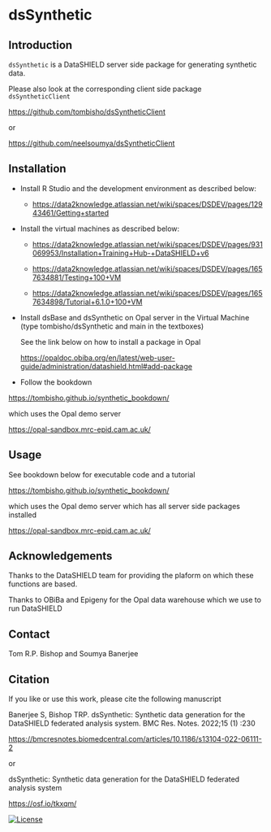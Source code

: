 dsSynthetic
============

## Introduction

`dsSynthetic` is a DataSHIELD server side package for generating synthetic data.

Please also look at the corresponding client side package `dsSyntheticClient`

https://github.com/tombisho/dsSyntheticClient

or

https://github.com/neelsoumya/dsSyntheticClient


## Installation


* Install R Studio and the development environment as described below:

    * https://data2knowledge.atlassian.net/wiki/spaces/DSDEV/pages/12943461/Getting+started


* Install the virtual machines as described below:

    * https://data2knowledge.atlassian.net/wiki/spaces/DSDEV/pages/931069953/Installation+Training+Hub-+DataSHIELD+v6

    * https://data2knowledge.atlassian.net/wiki/spaces/DSDEV/pages/1657634881/Testing+100+VM

    * https://data2knowledge.atlassian.net/wiki/spaces/DSDEV/pages/1657634898/Tutorial+6.1.0+100+VM

* Install dsBase and dsSynthetic on Opal server in the Virtual Machine (type tombisho/dsSynthetic and main in the textboxes) 

     See the link below on how to install a package in Opal
     
     https://opaldoc.obiba.org/en/latest/web-user-guide/administration/datashield.html#add-package

* Follow the bookdown

https://tombisho.github.io/synthetic_bookdown/

which uses the Opal demo server

https://opal-sandbox.mrc-epid.cam.ac.uk/


## Usage

See bookdown below for executable code and a tutorial

https://tombisho.github.io/synthetic_bookdown/

which uses the Opal demo server which has all server side packages installed

https://opal-sandbox.mrc-epid.cam.ac.uk/

## Acknowledgements

Thanks to the DataSHIELD team for providing the plaform on which these functions are based.

Thanks to OBiBa and Epigeny for the Opal data warehouse which we use to run DataSHIELD

## Contact

Tom R.P. Bishop and Soumya Banerjee


## Citation

If you like or use this work, please cite the following manuscript 

Banerjee S, Bishop TRP. dsSynthetic: Synthetic data generation for the DataSHIELD federated analysis system. BMC Res. Notes. 2022;15 (1) :230

https://bmcresnotes.biomedcentral.com/articles/10.1186/s13104-022-06111-2

or


dsSynthetic: Synthetic data generation for the DataSHIELD federated analysis system

https://osf.io/tkxqm/


[![License](https://img.shields.io/badge/license-GPLv3-blue.svg)](https://www.gnu.org/licenses/gpl-3.0.html)
